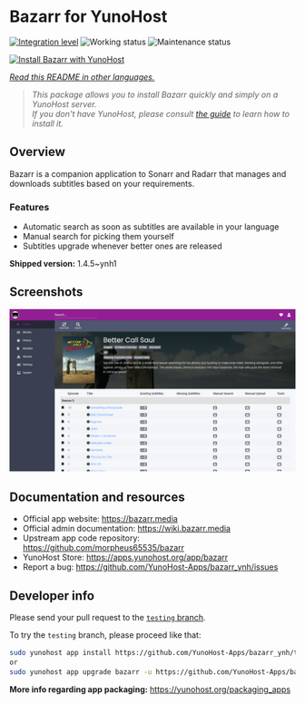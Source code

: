 <!--
N.B.: This README was automatically generated by <https://github.com/YunoHost/apps/tree/master/tools/readme_generator>
It shall NOT be edited by hand.
-->

# Bazarr for YunoHost

[![Integration level](https://dash.yunohost.org/integration/bazarr.svg)](https://ci-apps.yunohost.org/ci/apps/bazarr/) ![Working status](https://ci-apps.yunohost.org/ci/badges/bazarr.status.svg) ![Maintenance status](https://ci-apps.yunohost.org/ci/badges/bazarr.maintain.svg)

[![Install Bazarr with YunoHost](https://install-app.yunohost.org/install-with-yunohost.svg)](https://install-app.yunohost.org/?app=bazarr)

*[Read this README in other languages.](./ALL_README.md)*

> *This package allows you to install Bazarr quickly and simply on a YunoHost server.*  
> *If you don't have YunoHost, please consult [the guide](https://yunohost.org/install) to learn how to install it.*

## Overview

Bazarr is a companion application to Sonarr and Radarr that manages and downloads subtitles based on your requirements.

### Features

- Automatic search as soon as subtitles are available in your language
- Manual search for picking them yourself
- Subtitles upgrade whenever better ones are released


**Shipped version:** 1.4.5~ynh1

## Screenshots

![Screenshot of Bazarr](./doc/screenshots/bazarr.png)

## Documentation and resources

- Official app website: <https://bazarr.media>
- Official admin documentation: <https://wiki.bazarr.media>
- Upstream app code repository: <https://github.com/morpheus65535/bazarr>
- YunoHost Store: <https://apps.yunohost.org/app/bazarr>
- Report a bug: <https://github.com/YunoHost-Apps/bazarr_ynh/issues>

## Developer info

Please send your pull request to the [`testing` branch](https://github.com/YunoHost-Apps/bazarr_ynh/tree/testing).

To try the `testing` branch, please proceed like that:

```bash
sudo yunohost app install https://github.com/YunoHost-Apps/bazarr_ynh/tree/testing --debug
or
sudo yunohost app upgrade bazarr -u https://github.com/YunoHost-Apps/bazarr_ynh/tree/testing --debug
```

**More info regarding app packaging:** <https://yunohost.org/packaging_apps>
